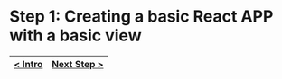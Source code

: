 # Step 1: Creating a basic React APP with a basic view

[//]: # (head-end)




[//]: # (foot-start)

[{]: <helper> (navStep)

| [< Intro](../../../README.md) | [Next Step >](step2.md) |
|:--------------------------------|--------------------------------:|

[}]: #

